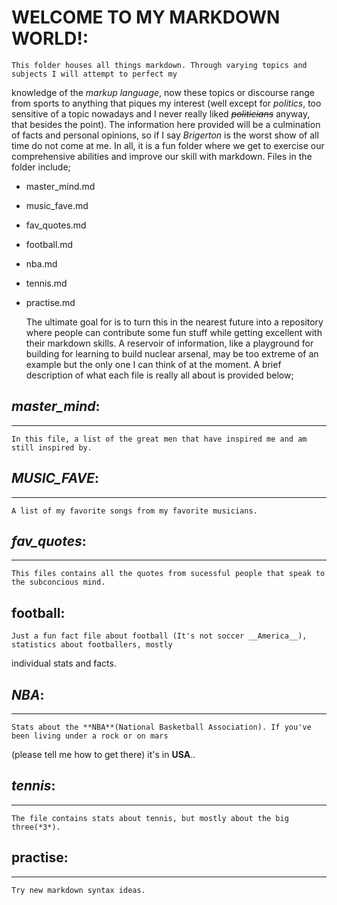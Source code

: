 # **WELCOME TO MY MARKDOWN WORLD!**:
	This folder houses all things markdown. Through varying topics and subjects I will attempt to perfect my 
knowledge of the *markup language*, now these topics or discourse range from sports to anything that piques my interest (well except for *politics*, too sensitive of a topic nowadays and I never really liked ~~_politicians_~~ anyway, that 
besides the point). The information here provided will be a culmination of facts and personal opinions, so if I say 
*Brigerton* is the worst show of all time do not come at me. In all, it is a fun folder where we get to exercise our 
comprehensive abilities and improve our skill with markdown. Files in the folder include;

- master\_mind.md
- music\_fave.md
- fav\_quotes.md
- football.md
- nba.md
- tennis.md
- practise.md

	The ultimate goal for is to turn this in the nearest future into a repository where people can contribute some 
fun stuff while getting excellent with their markdown skills. A reservoir of information, like a playground for 
building for learning to build nuclear arsenal, may be too extreme of an example but the only one I can think of at 
the moment. A brief description of what each file is really all about is provided below;

## *master_mind*:
***
	In this file, a list of the great men that have inspired me and am still inspired by.

## *MUSIC_FAVE*:
---
	A list of my favorite songs from my favorite musicians.

## **_fav_quotes_**:
___
	This files contains all the quotes from sucessful people that speak to the subconcious mind.

## football:

	Just a fun fact file about football (It's not soccer __America__), statistics about footballers, mostly 
individual stats and facts.

## _NBA_:
---
	Stats about the **NBA**(National Basketball Association). If you've been living under a rock or on mars 
(please tell me how to get there) it's in **USA**..

## __*tennis*__:
---
	The file contains stats about tennis, but mostly about the big three(*3*).

## **practise**:
***
	Try new markdown syntax ideas.
